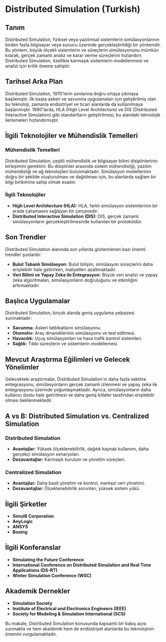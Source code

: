# Distributed Simulation (Turkish)

## Tanım
Distributed Simulation, fiziksel veya yazılımsal sistemlerin simülasyonlarının birden fazla bilgisayar veya sunucu üzerinde gerçekleştirildiği bir yöntemdir. Bu yöntem, büyük ölçekli sistemlerin ve süreçlerin simülasyonunu mümkün kılarak, gerçek zamanlı analiz ve karar verme süreçlerini hızlandırır. Distributed Simulation, özellikle karmaşık sistemlerin modellenmesi ve analizi için kritik öneme sahiptir.

## Tarihsel Arka Plan
Distributed Simulation, 1970'lerin sonlarına doğru ortaya çıkmaya başlamıştır. İlk başta askeri ve savunma uygulamaları için geliştirilmiş olan bu teknoloji, zamanla endüstriyel ve ticari alanlarda da kullanılmaya başlanmıştır. 1990'larda, HLA (High Level Architecture) ve DIS (Distributed Interactive Simulation) gibi standartların geliştirilmesi, bu alandaki teknolojik ilerlemeleri hızlandırmıştır.

## İlgili Teknolojiler ve Mühendislik Temelleri

### Mühendislik Temelleri
Distributed Simulation, çeşitli mühendislik ve bilgisayar bilimi disiplinlerinin birleşimini gerektirir. Bu disiplinler arasında sistem mühendisliği, yazılım mühendisliği ve ağ teknolojileri bulunmaktadır. Simülasyon modellerinin doğru bir şekilde oluşturulması ve dağıtılması için, bu alanlarda sağlam bir bilgi birikimine sahip olmak esastır.

### İlgili Teknolojiler
- **High Level Architecture (HLA):** HLA, farklı simülasyon sistemlerinin bir arada çalışmasını sağlayan bir çerçevedir.
- **Distributed Interactive Simulation (DIS):** DIS, gerçek zamanlı simülasyonların gerçekleştirilmesinde kullanılan bir protokoldür.
  
## Son Trendler
Distributed Simulation alanında son yıllarda gözlemlenen bazı önemli trendler şunlardır:
- **Bulut Tabanlı Simülasyon:** Bulut bilişim, simülasyon süreçlerini daha erişilebilir hale getirirken, maliyetleri azaltmaktadır.
- **Veri Bilimi ve Yapay Zeka ile Entegrasyon:** Büyük veri analizi ve yapay zeka algoritmaları, simülasyonların doğruluğunu ve etkinliğini artırmaktadır.

## Başlıca Uygulamalar
Distributed Simulation, birçok alanda geniş uygulama yelpazesi sunmaktadır:
- **Savunma:** Askeri tatbikatların simülasyonu.
- **Otomotiv:** Araç dinamiklerinin simülasyonu ve test edilmesi.
- **Havacılık:** Uçuş simülasyonları ve hava trafik kontrol sistemleri.
- **Sağlık:** Tıbbi süreçlerin ve sistemlerin modellemesi.

## Mevcut Araştırma Eğilimleri ve Gelecek Yönelimler
Gelecekteki araştırmalar, Distributed Simulation'ın daha fazla sektöre entegrasyonu, simülasyonların gerçek zamanlı izlenmesi ve yapay zeka ile entegrasyonu üzerinde yoğunlaşmaktadır. Ayrıca, simülasyonların daha kullanıcı dostu hale getirilmesi ve daha geniş kitleler tarafından erişilebilir olması beklenmektedir.

## A vs B: Distributed Simulation vs. Centralized Simulation
### Distributed Simulation
- **Avantajlar:** Yüksek ölçeklenebilirlik, dağıtık kaynak kullanımı, daha gerçekçi simülasyon senaryoları.
- **Dezavantajlar:** Karmaşık kurulum ve yönetim süreçleri.

### Centralized Simulation
- **Avantajlar:** Daha basit yönetim ve kontrol, merkezi veri yönetimi.
- **Dezavantajlar:** Ölçeklenebilirlik sorunları, yüksek sistem yükü.

## İlgili Şirketler
- **Simul8 Corporation**
- **AnyLogic**
- **ANSYS**
- **Boeing**

## İlgili Konferanslar
- **Simulating the Future Conference**
- **International Conference on Distributed Simulation and Real Time Applications (DS-RT)**
- **Winter Simulation Conference (WSC)**

## Akademik Dernekler
- **Simulation Society**
- **Institute of Electrical and Electronics Engineers (IEEE)**
- **Society for Modeling & Simulation International (SCS)**

Bu makale, Distributed Simulation konusunda kapsamlı bir bakış açısı sunmakta ve hem akademik hem de endüstriyel alanlarda bu teknolojinin önemini vurgulamaktadır.